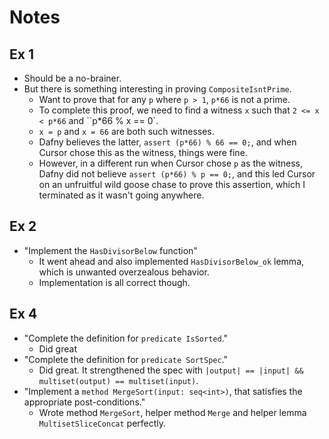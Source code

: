 # Notes

## Ex 1

* Should be a no-brainer. 
* But there is something interesting in proving `CompositeIsntPrime`.
  * Want to prove that for any `p` where `p > 1`,  `p*66` is not a prime.
  * To complete this proof, we need to find a witness `x` such that `2 <= x < p*66` and ``p*66 % x == 0`.
  * `x = p` and `x = 66` are both such witnesses.
  * Dafny believes the latter, `assert (p*66) % 66 == 0;`, and when Cursor chose this as the witness, things were fine.
  * However, in a different run when Cursor chose `p` as the witness, Dafny did not believe `assert (p*66) % p == 0;`, and this led Cursor on an unfruitful wild goose chase to prove this assertion, which I terminated as it wasn't going anywhere.

## Ex 2

* "Implement the `HasDivisorBelow` function"
  * It went ahead and also implemented `HasDivisorBelow_ok` lemma, which is unwanted overzealous behavior.
  * Implementation is all correct though.

## Ex 4

* "Complete the definition for `predicate IsSorted`."
  * Did great
* "Complete the definition for `predicate SortSpec`."
  * Did great. It strengthened the spec with `|output| == |input|
  && multiset(output) == multiset(input)`.
* "Implement a `method MergeSort(input: seq<int>)`, that satisfies the appropriate post-conditions."
  * Wrote method `MergeSort`, helper method `Merge` and helper lemma `MultisetSliceConcat` perfectly.
